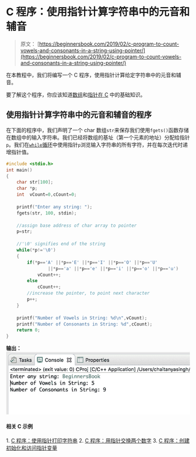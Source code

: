 # C 程序：使用指针计算字符串中的元音和辅音

> 原文： [https://beginnersbook.com/2019/02/c-program-to-count-vowels-and-consonants-in-a-string-using-pointer/](https://beginnersbook.com/2019/02/c-program-to-count-vowels-and-consonants-in-a-string-using-pointer/)

在本教程中，我们将编写一个 C 程序，使用指针计算给定字符串中的元音和辅音。

要了解这个程序，你应该知道[数组](https://beginnersbook.com/2014/01/c-arrays-example/)和[指针在 C](https://beginnersbook.com/2014/01/c-pointers/) 中的基础知识。

## 使用指针计算字符串中的元音和辅音的程序

在下面的程序中，我们声明了一个 char 数组`str`来保存我们使用`fgets()`函数存储在数组中的输入字符串。我们已经将数组的基址（第一个元素的地址）分配给指针`p`。我们在[`while`循环](https://beginnersbook.com/2014/01/c-while-loop/)中使用指针`p`浏览输入字符串的所有字符，并在每次迭代时递增指针值。

```c
#include <stdio.h>
int main()
{
    char str[100];
    char *p;
    int  vCount=0,cCount=0;

    printf("Enter any string: ");
    fgets(str, 100, stdin);

    //assign base address of char array to pointer
    p=str;

    //'\0' signifies end of the string
    while(*p!='\0')
    {
        if(*p=='A' ||*p=='E' ||*p=='I' ||*p=='O' ||*p=='U'
        		||*p=='a' ||*p=='e' ||*p=='i' ||*p=='o' ||*p=='u')
            vCount++;
        else
            cCount++;
        //increase the pointer, to point next character
        p++;
    }

    printf("Number of Vowels in String: %d\n",vCount);
    printf("Number of Consonants in String: %d",cCount);
    return 0;
}

```

**输出：**
![C Program to Count Vowels and Consonants in a String using Pointer](img/a3bce1c49a917e43c554398455ac1358.jpg)

#### 相关 C 示例

1\. [C 程序：使用指针打印字符串](https://beginnersbook.com/2019/02/c-program-to-print-string-using-pointer/)
2\. [C 程序：用指针交换两个数字](https://beginnersbook.com/2019/02/c-program-to-swap-two-numbers-using-pointers/)
3\. [C 程序：创建初始化和访问指针变量](https://beginnersbook.com/2019/02/c-program-to-create-initialize-and-access-a-pointer-variable/)